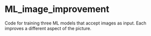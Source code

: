 # ML_image_improvement
Code for training three ML models that accept images as input. Each improves a different aspect of the picture.

